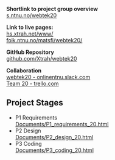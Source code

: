 **Shortlink to project group overview**  
[s.ntnu.no/webtek20](https://s.ntnu.no/webtek20)

**Link to live pages:**  
[hs.xtrah.net/www/](https://hs.xtrah.net/www/)  
[folk.ntnu.no/matsfi/webtek20/](http://folk.ntnu.no/matsfi/webtek20/)

**GitHub Repository**  
[github.com/Xtrah/webtek20](https://github.com/Xtrah/webtek20)

**Collaboration**  
[webtek20 - onlinentnu.slack.com](https://onlinentnu.slack.com/messages/GMYSXL3PX)  
[Team 20 - trello.com](https://trello.com/b/MVa85Z1F)

## Project Stages
- P1 Requirements  
[Documents/P1_requirements_20.html](Documents/P1_requirements_20.html)
- P2 Design  
[Documents/P2_design_20.html](Documents/P2_design_20.html)
- P3 Coding  
[Documents/P3_coding_20.html](Documents/P3_coding_20.html)
<!-- - P4 Testing  
[Documents/P4_testing_20.html](Documents/P4_testing_20.html) -->